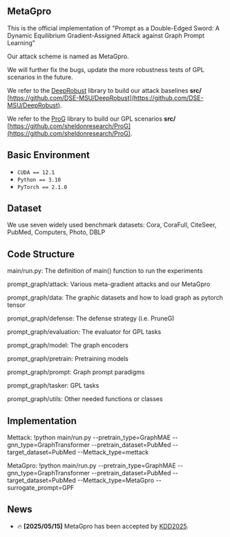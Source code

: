 ## MetaGpro

This is the official implementation of "Prompt as a Double-Edged Sword: A Dynamic Equilibrium Gradient-Assigned Attack against Graph Prompt Learning"

Our attack scheme is named as MetaGpro.

We will further fix the bugs, update the more robustness tests of GPL scenarios in the future.

We refer to the <ins>DeepRobust</ins> library to build our attack baselines **src/** [https://github.com/DSE-MSU/DeepRobust](https://github.com/DSE-MSU/DeepRobust).

We refer to the <ins>ProG</ins> library to build our GPL scenarios **src/** [https://github.com/sheldonresearch/ProG](https://github.com/sheldonresearch/ProG).


## Basic Environment
* `CUDA == 12.1`
* `Python == 3.10` 
* `PyTorch == 2.1.0`


## Dataset

We use seven widely used benchmark datasets: Cora, CoraFull, CiteSeer, PubMed, Computers, Photo, DBLP

## Code Structure

main/run.py: The definition of main() function to run the experiments

prompt_graph/attack: Various meta-gradient attacks and our MetaGpro

prompt_graph/data: The graphic datasets and how to load graph as pytorch tensor

prompt_graph/defense: The defense strategy (i.e. PruneG)

prompt_graph/evaluation: The evaluator for GPL tasks

prompt_graph/model: The graph encoders

prompt_graph/pretrain: Pretraining models

prompt_graph/prompt: Graph prompt paradigms

prompt_graph/tasker: GPL tasks

prompt_graph/utils: Other needed functions or classes

## Implementation  

Mettack: !python main/run.py --pretrain_type=GraphMAE --gnn_type=GraphTransformer --pretrain_dataset=PubMed --target_dataset=PubMed --Mettack_type=mettack

MetaGpro: !python main/run.py --pretrain_type=GraphMAE --gnn_type=GraphTransformer --pretrain_dataset=PubMed --target_dataset=PubMed --Mettack_type=MetaGpro --surrogate_prompt=GPF

## News

* 🔥 **[2025/05/15]** MetaGpro has been accepted by [KDD2025](https://kdd2025.kdd.org/).